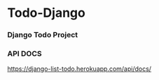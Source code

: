 # Todo-Django
### Django Todo Project


### API DOCS
https://django-list-todo.herokuapp.com/api/docs/
